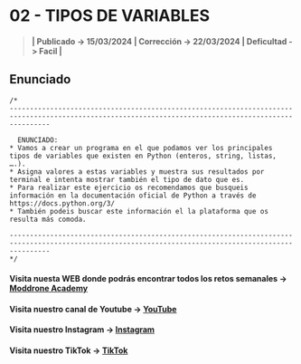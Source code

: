 # 02 - TIPOS DE VARIABLES

> #### | Publicado -> 15/03/2024 | Corrección -> 22/03/2024 | Deficultad -> Facil |

## Enunciado
```
/*
------------------------------------------------------------------------------------------------------------------------------------------------------

  ENUNCIADO:
* Vamos a crear un programa en el que podamos ver los principales tipos de variables que existen en Python (enteros, string, listas, ….).
* Asigna valores a estas variables y muestra sus resultados por terminal e intenta mostrar también el tipo de dato que es.
* Para realizar este ejercicio os recomendamos que busqueis información en la documentación oficial de Python a través de https://docs.python.org/3/
* También podeis buscar este información el la plataforma que os resulta más comoda.

------------------------------------------------------------------------------------------------------------------------------------------------------
*/ 
```
#### Visita nuesta WEB donde podrás encontrar todos los retos semanales -> [Moddrone Academy](https://moddroneacademy.com/index.php/python/)

#### Visita nuestro canal de Youtube -> [YouTube](https://www.youtube.com/@Moddrone)

#### Visita nuestro Instagram -> [Instagram](https://www.instagram.com/moddrone/)

#### Visita nuestro TikTok -> [TikTok](https://www.tiktok.com/@moddrone)
